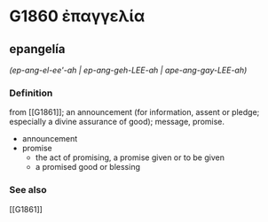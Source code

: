 # G1860 ἐπαγγελία

## epangelía

_(ep-ang-el-ee'-ah | ep-ang-geh-LEE-ah | ape-ang-gay-LEE-ah)_

### Definition

from [[G1861]]; an announcement (for information, assent or pledge; especially a divine assurance of good); message, promise.

- announcement
- promise
  - the act of promising, a promise given or to be given
  - a promised good or blessing

### See also

[[G1861]]

